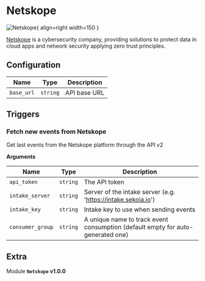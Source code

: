 # Netskope

![Netskope](/assets/playbooks/library/netskope.png){ align=right width=150 }

[Netskope](https://www.netskope.com/) is a cybersecurity company, providing solutions to protect data in cloud apps and network security applying zero trust principles.

## Configuration

| Name      |  Type   |  Description  |
| --------- | ------- | --------------------------- |
| `base_url` | `string` | API base URL |

## Triggers

### Fetch new events from Netskope

Get last events from the Netskope platform through the API v2

**Arguments**

| Name      |  Type   |  Description  |
| --------- | ------- | --------------------------- |
| `api_token` | `string` | The API token |
| `intake_server` | `string` | Server of the intake server (e.g. 'https://intake.sekoia.io') |
| `intake_key` | `string` | Intake key to use when sending events |
| `consumer_group` | `string` | A unique name to track event consumption (default empty for auto-generated one) |


## Extra

Module **`Netskope` v1.0.0**